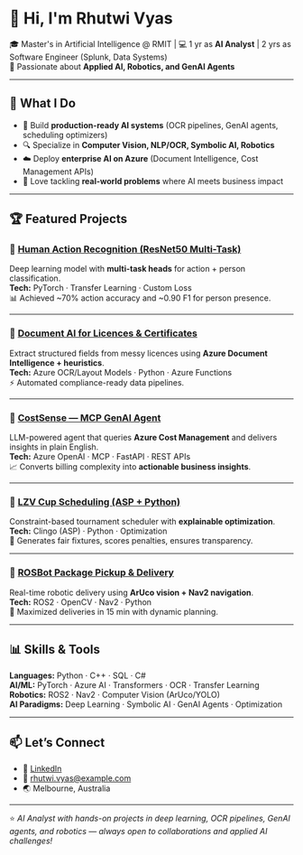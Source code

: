 # 👋 Hi, I'm Rhutwi Vyas  

🎓 Master's in Artificial Intelligence @ RMIT | 💻 1 yr as **AI Analyst** | 2 yrs as Software Engineer (Splunk, Data Systems)  
🤖 Passionate about **Applied AI, Robotics, and GenAI Agents**  

---

## 🚀 What I Do  
- 🧠 Build **production-ready AI systems** (OCR pipelines, GenAI agents, scheduling optimizers)  
- 🔍 Specialize in **Computer Vision, NLP/OCR, Symbolic AI, Robotics**  
- ☁️ Deploy **enterprise AI on Azure** (Document Intelligence, Cost Management APIs)  
- 🤝 Love tackling **real-world problems** where AI meets business impact  

---

## 🏆 Featured Projects  

### 🔹 [Human Action Recognition (ResNet50 Multi-Task)](https://github.com/yourusername/action-recognition-mtl-resnet50)  
Deep learning model with **multi-task heads** for action + person classification.  
**Tech:** PyTorch · Transfer Learning · Custom Loss  
📊 Achieved ~70% action accuracy and ~0.90 F1 for person presence.  

---

### 🔹 [Document AI for Licences & Certificates](https://github.com/yourusername/document-ai-azure-licences)  
Extract structured fields from messy licences using **Azure Document Intelligence + heuristics**.  
**Tech:** Azure OCR/Layout Models · Python · Azure Functions  
⚡ Automated compliance-ready data pipelines.  

---

### 🔹 [CostSense — MCP GenAI Agent](https://github.com/yourusername/costsense-mcp-agent-azure-cost)  
LLM-powered agent that queries **Azure Cost Management** and delivers insights in plain English.  
**Tech:** Azure OpenAI · MCP · FastAPI · REST APIs  
📈 Converts billing complexity into **actionable business insights**.  

---

### 🔹 [LZV Cup Scheduling (ASP + Python)](https://github.com/yourusername/lzv-cup-asp-scheduler)  
Constraint-based tournament scheduler with **explainable optimization**.  
**Tech:** Clingo (ASP) · Python · Optimization  
📝 Generates fair fixtures, scores penalties, ensures transparency.  

---

### 🔹 [ROSBot Package Pickup & Delivery](https://github.com/yourusername/rosbot-pickup-delivery)  
Real-time robotic delivery using **ArUco vision + Nav2 navigation**.  
**Tech:** ROS2 · OpenCV · Nav2 · Python  
🚚 Maximized deliveries in 15 min with dynamic planning.  

---

## 📊 Skills & Tools  
**Languages:** Python · C++ · SQL · C#  
**AI/ML:** PyTorch · Azure AI · Transformers · OCR · Transfer Learning  
**Robotics:** ROS2 · Nav2 · Computer Vision (ArUco/YOLO)  
**AI Paradigms:** Deep Learning · Symbolic AI · GenAI Agents · Optimization  

---

## 📫 Let’s Connect  
- 💼 [LinkedIn](https://www.linkedin.com/in/rhutwi-vyas)  
- 📧 rhutwi.vyas@example.com  
- 🌏 Melbourne, Australia  

---
⭐️ *AI Analyst with hands-on projects in deep learning, OCR pipelines, GenAI agents, and robotics — always open to collaborations and applied AI challenges!*  
